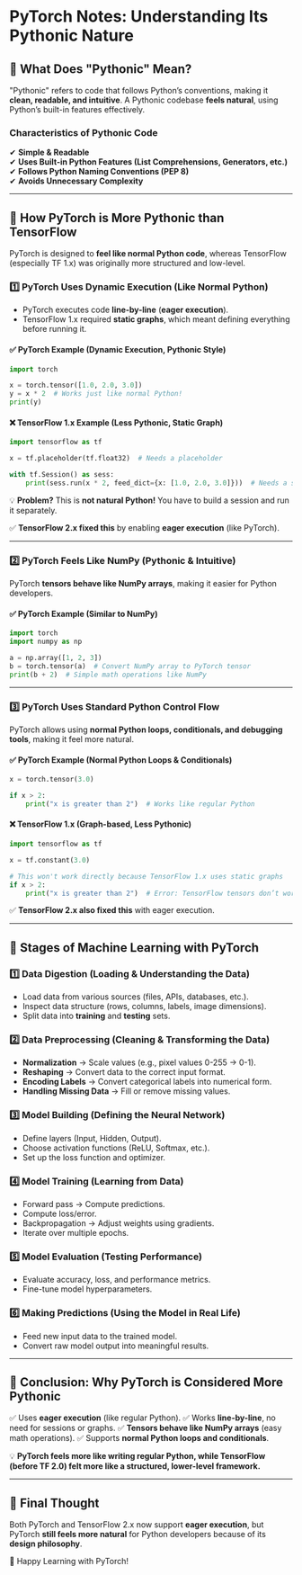 # PyTorch Notes: Understanding Its Pythonic Nature

## **🔹 What Does "Pythonic" Mean?**
"Pythonic" refers to code that follows Python’s conventions, making it **clean, readable, and intuitive**. A Pythonic codebase **feels natural**, using Python’s built-in features effectively.

### **Characteristics of Pythonic Code**
✔ **Simple & Readable**  
✔ **Uses Built-in Python Features (List Comprehensions, Generators, etc.)**  
✔ **Follows Python Naming Conventions (PEP 8)**  
✔ **Avoids Unnecessary Complexity**  

---

## **🔹 How PyTorch is More Pythonic than TensorFlow**
PyTorch is designed to **feel like normal Python code**, whereas TensorFlow (especially TF 1.x) was originally more structured and low-level.

### **1️⃣ PyTorch Uses Dynamic Execution (Like Normal Python)**
- PyTorch executes code **line-by-line** (**eager execution**).
- TensorFlow 1.x required **static graphs**, which meant defining everything before running it.

#### ✅ **PyTorch Example (Dynamic Execution, Pythonic Style)**
```python
import torch

x = torch.tensor([1.0, 2.0, 3.0])
y = x * 2  # Works just like normal Python!
print(y)
```

#### ❌ **TensorFlow 1.x Example (Less Pythonic, Static Graph)**
```python
import tensorflow as tf

x = tf.placeholder(tf.float32)  # Needs a placeholder

with tf.Session() as sess:
    print(sess.run(x * 2, feed_dict={x: [1.0, 2.0, 3.0]}))  # Needs a session
```
💡 **Problem?** This is **not natural Python!** You have to build a session and run it separately.

✅ **TensorFlow 2.x fixed this** by enabling **eager execution** (like PyTorch).

---

### **2️⃣ PyTorch Feels Like NumPy (Pythonic & Intuitive)**
PyTorch **tensors behave like NumPy arrays**, making it easier for Python developers.

#### ✅ **PyTorch Example (Similar to NumPy)**
```python
import torch
import numpy as np

a = np.array([1, 2, 3])
b = torch.tensor(a)  # Convert NumPy array to PyTorch tensor
print(b + 2)  # Simple math operations like NumPy
```

---

### **3️⃣ PyTorch Uses Standard Python Control Flow**
PyTorch allows using **normal Python loops, conditionals, and debugging tools**, making it feel more natural.

#### ✅ **PyTorch Example (Normal Python Loops & Conditionals)**
```python
x = torch.tensor(3.0)

if x > 2:
    print("x is greater than 2")  # Works like regular Python
```

#### ❌ **TensorFlow 1.x (Graph-based, Less Pythonic)**
```python
import tensorflow as tf

x = tf.constant(3.0)

# This won't work directly because TensorFlow 1.x uses static graphs
if x > 2:
    print("x is greater than 2")  # Error: TensorFlow tensors don’t work like normal Python
```
✅ **TensorFlow 2.x also fixed this** with eager execution.

---

## **🔹 Stages of Machine Learning with PyTorch**
### **1️⃣ Data Digestion (Loading & Understanding the Data)**
- Load data from various sources (files, APIs, databases, etc.).
- Inspect data structure (rows, columns, labels, image dimensions).
- Split data into **training** and **testing** sets.

### **2️⃣ Data Preprocessing (Cleaning & Transforming the Data)**
- **Normalization** → Scale values (e.g., pixel values 0-255 → 0-1).
- **Reshaping** → Convert data to the correct input format.
- **Encoding Labels** → Convert categorical labels into numerical form.
- **Handling Missing Data** → Fill or remove missing values.

### **3️⃣ Model Building (Defining the Neural Network)**
- Define layers (Input, Hidden, Output).
- Choose activation functions (ReLU, Softmax, etc.).
- Set up the loss function and optimizer.

### **4️⃣ Model Training (Learning from Data)**
- Forward pass → Compute predictions.
- Compute loss/error.
- Backpropagation → Adjust weights using gradients.
- Iterate over multiple epochs.

### **5️⃣ Model Evaluation (Testing Performance)**
- Evaluate accuracy, loss, and performance metrics.
- Fine-tune model hyperparameters.

### **6️⃣ Making Predictions (Using the Model in Real Life)**
- Feed new input data to the trained model.
- Convert raw model output into meaningful results.

---

## **🔹 Conclusion: Why PyTorch is Considered More Pythonic**
✅ Uses **eager execution** (like regular Python).
✅ Works **line-by-line**, no need for sessions or graphs.
✅ **Tensors behave like NumPy arrays** (easy math operations).
✅ Supports **normal Python loops and conditionals**.

💡 **PyTorch feels more like writing regular Python, while TensorFlow (before TF 2.0) felt more like a structured, lower-level framework.**

---

## **📌 Final Thought**
Both PyTorch and TensorFlow 2.x now support **eager execution**, but PyTorch **still feels more natural** for Python developers because of its **design philosophy**.

🚀 Happy Learning with PyTorch!


